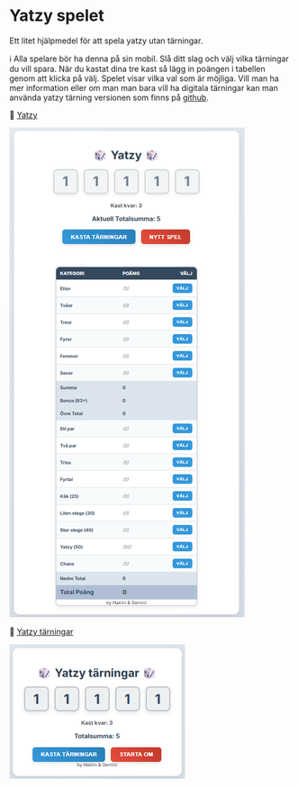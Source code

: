# Yatzy spelet

Ett litet hjälpmedel för att spela yatzy utan tärningar. 

ℹ️ Alla spelare bör ha denna på sin mobil. Slå ditt slag och välj vilka tärningar du vill spara. När du kastat dina tre kast så lägg in poängen i tabellen genom att klicka på välj. Spelet visar vilka val som är möjliga. Vill man ha mer information eller om man man bara vill ha digitala tärningar kan man använda yatzy tärning versionen som finns på [github](https://github.com/hakimsjo/yatzy).

🎲 [Yatzy](https://htmlpreview.github.io/?https://github.com/hakimsjo/yatzy/blob/master/yatzy.html)

![yatzy](/assets/yatzy.png)

🎲 [Yatzy tärningar](https://htmlpreview.github.io/?https://github.com/hakimsjo/yatzy/blob/master/yatzy-light.html)

![yatsy-light](/assets/yatzy-light.png)